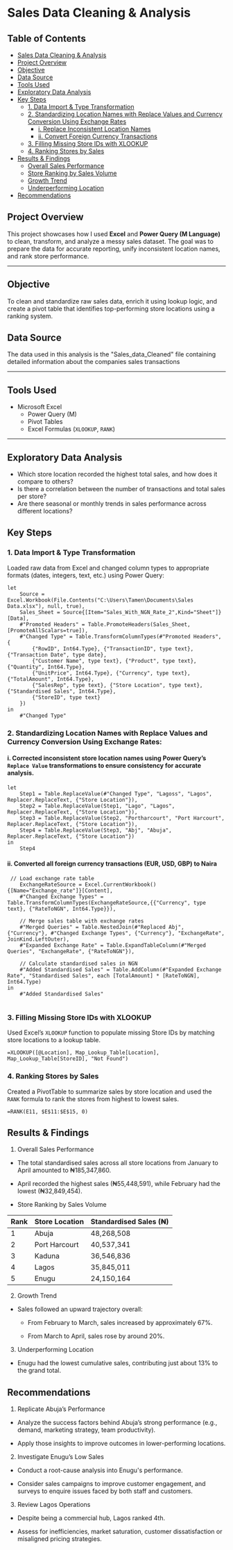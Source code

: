 # Sales Data Cleaning & Analysis 


## Table of Contents

- [Sales Data Cleaning & Analysis](#sales-data-cleaning--analysis)
- [Project Overview](#project-overview)
- [Objective](#objective)
- [Data Source](#data-source)
- [Tools Used](#tools-used)
- [Exploratory Data Analysis](#exploratory-data-analysis)
- [Key Steps](#key-steps)
  - [1. Data Import & Type Transformation](#1-data-import--type-transformation)
  - [2. Standardizing Location Names with Replace Values and Currency Conversion Using Exchange Rates](#2-standardizing-location-names-with-replace-values-and-currency-conversion-using-exchange-rates)
    - [i. Replace Inconsistent Location Names](#i-corrected-inconsistent-store-location-names-using-power-querys-replace-value-transformations)
    - [ii. Convert Foreign Currency Transactions](#ii-converted-all-foreign-currency-transactions-eur-usd-gbp-to-naira)
  - [3. Filling Missing Store IDs with XLOOKUP](#3-filling-missing-store-ids-with-xlookup)
  - [4. Ranking Stores by Sales](#4-ranking-stores-by-sales)
- [Results & Findings](#results--findings)
  - [Overall Sales Performance](#overall-sales-performance)
  - [Store Ranking by Sales Volume](#store-ranking-by-sales-volume)
  - [Growth Trend](#growth-trend)
  - [Underperforming Location](#underperforming-location)
- [Recommendations](#recommendations)


## Project Overview

This project showcases how I used **Excel** and **Power Query (M Language)** to clean, transform, and analyze a messy sales dataset. The goal was to prepare the data for accurate reporting, unify inconsistent location names, and rank store performance.

---

## Objective

To clean and standardize raw sales data, enrich it using lookup logic, and create a pivot table that identifies top-performing store locations using a ranking system.

## Data Source

The data used in this analysis is the "Sales_data_Cleaned" file containing detailed information about the companies sales transactions

---

##  Tools Used

- Microsoft Excel
  -  Power Query (M)
  -  Pivot Tables 
  -  Excel Formulas (`XLOOKUP`, `RANK`)


---

## Exploratory Data Analysis
  - Which store location recorded the highest total sales, and how does it compare to others?
  - Is there a correlation between the number of transactions and total sales per store?
  - Are there seasonal or monthly trends in sales performance across different locations?

##  Key Steps


### 1. Data Import & Type Transformation
Loaded raw data from Excel and changed column types to appropriate formats (dates, integers, text, etc.) using Power Query:

```
let
    Source = Excel.Workbook(File.Contents("C:\Users\Tamen\Documents\Sales Data.xlsx"), null, true),
    Sales_Sheet = Source{[Item="Sales_With_NGN_Rate_2",Kind="Sheet"]}[Data],
    #"Promoted Headers" = Table.PromoteHeaders(Sales_Sheet, [PromoteAllScalars=true]),
    #"Changed Type" = Table.TransformColumnTypes(#"Promoted Headers", {
        {"RowID", Int64.Type}, {"TransactionID", type text}, {"Transaction Date", type date},
        {"Customer Name", type text}, {"Product", type text}, {"Quantity", Int64.Type},
        {"UnitPrice", Int64.Type}, {"Currency", type text}, {"TotalAmount", Int64.Type},
        {"SalesRep", type text}, {"Store Location", type text}, {"Standardised Sales", Int64.Type},
        {"StoreID", type text}
    })
in
    #"Changed Type"
```


### 2. **Standardizing Location Names with Replace Values and Currency Conversion Using Exchange Rates:**


#### i. Corrected inconsistent store location names using Power Query’s `Replace Value` transformations to ensure consistency for accurate analysis.

```
let
    Step1 = Table.ReplaceValue(#"Changed Type", "Lagoss", "Lagos", Replacer.ReplaceText, {"Store Location"}),
    Step2 = Table.ReplaceValue(Step1, "Lago", "Lagos", Replacer.ReplaceText, {"Store Location"}),
    Step3 = Table.ReplaceValue(Step2, "Portharcourt", "Port Harcourt", Replacer.ReplaceText, {"Store Location"}),
    Step4 = Table.ReplaceValue(Step3, "Abj", "Abuja", Replacer.ReplaceText, {"Store Location"})
in
    Step4
```

#### ii. Converted all foreign currency transactions (EUR, USD, GBP) to Naira 
```
 // Load exchange rate table
    ExchangeRateSource = Excel.CurrentWorkbook(){[Name="Exchange_rate"]}[Content],
    #"Changed Exchange Types" = Table.TransformColumnTypes(ExchangeRateSource,{{"Currency", type text}, {"RateToNGN", Int64.Type}}),

    // Merge sales table with exchange rates
    #"Merged Queries" = Table.NestedJoin(#"Replaced Abj", {"Currency"}, #"Changed Exchange Types", {"Currency"}, "ExchangeRate", JoinKind.LeftOuter),
    #"Expanded Exchange Rate" = Table.ExpandTableColumn(#"Merged Queries", "ExchangeRate", {"RateToNGN"}),

    // Calculate standardised sales in NGN
    #"Added Standardised Sales" = Table.AddColumn(#"Expanded Exchange Rate", "Standardised Sales", each [TotalAmount] * [RateToNGN], Int64.Type)
in
    #"Added Standardised Sales"
    
```

 ### 3. **Filling Missing Store IDs with XLOOKUP**

Used Excel’s `XLOOKUP` function to populate missing Store IDs by matching store locations to a lookup table.

```
=XLOOKUP([@Location], Map_Lookup_Table[Location], Map_Lookup_Table[StoreID], "Not Found")
```


### 4. **Ranking Stores by Sales**

Created a PivotTable to summarize sales by store location and used the `RANK` formula to rank the stores from highest to lowest sales.

```
=RANK(E11, $E$11:$E$15, 0)
```

## Results & Findings

1. Overall Sales Performance

  - The total standardised sales across all store locations from January to April amounted to ₦185,347,860.

  - April recorded the highest sales (₦55,448,591), while February had the lowest (₦32,849,454).

  - Store Ranking by Sales Volume

 | Rank | Store Location   | Standardised Sales (₦) |
|------|------------------|-------------------------|
| 1    | Abuja            | 48,268,508              |
| 2    | Port Harcourt    | 40,537,341              |
| 3    | Kaduna           | 36,546,836              |
| 4    | Lagos            | 35,845,011              |
| 5    | Enugu            | 24,150,164              |


2. Growth Trend

  - Sales followed an upward trajectory overall:

    - From February to March, sales increased by approximately 67%.

    - From March to April, sales rose by around 20%.

3. Underperforming Location

  - Enugu had the lowest cumulative sales, contributing just about 13% to the grand total.


## Recommendations

1. Replicate Abuja’s Performance

  - Analyze the success factors behind Abuja’s strong performance (e.g., demand, marketing strategy, team productivity).

  - Apply those insights to improve outcomes in lower-performing locations.

2. Investigate Enugu’s Low Sales

  - Conduct a root-cause analysis into Enugu's performance.

  - Consider sales campaigns to improve customer engagement, and surveys to enquire issues faced by both staff and customers.

3. Review Lagos Operations

  - Despite being a commercial hub, Lagos ranked 4th.

  - Assess for inefficiencies, market saturation, customer dissatisfaction or misaligned pricing strategies.



